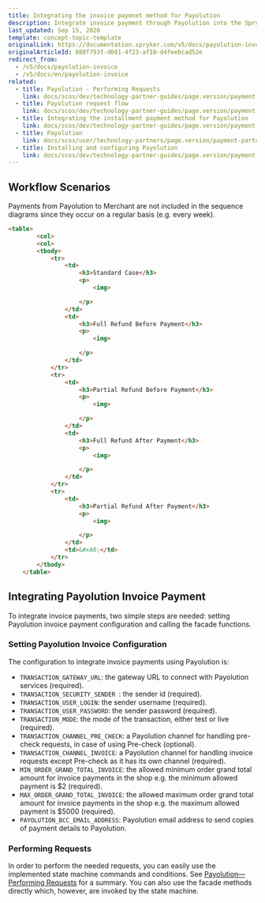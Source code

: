 ```yaml
---
title: Integrating the invoice paymnet method for Payolution
description: Integrate invoice payment through Payolution into the Spryker-based shop.
last_updated: Sep 15, 2020
template: concept-topic-template
originalLink: https://documentation.spryker.com/v5/docs/payolution-invoice
originalArticleId: 088f793f-d601-4f23-af18-d4feebcad52e
redirect_from:
  - /v5/docs/payolution-invoice
  - /v5/docs/en/payolution-invoice
related:
  - title: Payolution - Performing Requests
    link: docs/scos/dev/technology-partner-guides/page.version/payment-partners/payolution/payolution-performing-requests.html
  - title: Payolution request flow
    link: docs/scos/dev/technology-partner-guides/page.version/payment-partners/payolution/payolution-request-flow.html
  - title: Integrating the installment payment method for Payolution
    link: docs/scos/dev/technology-partner-guides/page.version/payment-partners/payolution/integrating-the-installment-payment-method-for-payolution.html
  - title: Payolution
    link: docs/scos/user/technology-partners/page.version/payment-partners/payolution.html
  - title: Installing and configuring Payolution
    link: docs/scos/dev/technology-partner-guides/page.version/payment-partners/payolution/installing-and-configuring-payolution.html
---
```


## Workflow Scenarios

Payments from Payolution to Merchant are not included in the sequence diagrams since they occur on a regular basis (e.g. every week).
```html
<table>
        <col>
        <col>
        <tbody>
            <tr>
                <td>
                    <h3>Standard Case</h3>
                    <p>
                        <img>

                    </p>
                </td>
                <td>
                    <h3>Full Refund Before Payment</h3>
                    <p>
                        <img>

                    </p>
                </td>
            </tr>
            <tr>
                <td>
                    <h3>Partial Refund Before Payment</h3>
                    <p>
                        <img>

                    </p>
                </td>
                <td>
                    <h3>Full Refund After Payment</h3>
                    <p>
                        <img>

                    </p>
                </td>
            </tr>
            <tr>
                <td>
                    <h3>Partial Refund After Payment</h3>
                    <p>
                        <img>

                    </p>
                </td>
                <td>&#xA0;</td>
            </tr>
        </tbody>
    </table>
```
## Integrating Payolution Invoice Payment
To integrate invoice payments, two simple steps are needed: setting Payolution invoice payment configuration and calling the facade functions.

### Setting Payolution Invoice Configuration
The configuration to integrate invoice payments using Payolution is:

* `TRANSACTION_GATEWAY_URL`: the gateway URL to connect with Payolution services (required).
* `TRANSACTION_SECURITY_SENDER `: the sender id (required).
* `TRANSACTION_USER_LOGIN`: the sender username (required).
* `TRANSACTION_USER_PASSWORD`: the sender password (required).
* `TRANSACTION_MODE`: the mode of the transaction, either test or live (required).
* `TRANSACTION_CHANNEL_PRE_CHECK`: a Payolution channel for handling pre-check requests, in case of using Pre-check (optional).
* `TRANSACTION_CHANNEL_INVOICE`: a Payolution channel for handling invoice requests except Pre-check as it has its own channel (required).
* `MIN_ORDER_GRAND_TOTAL_INVOICE`: the allowed minimum order grand total amount for invoice payments in the shop e.g. the minimum allowed payment is $2 (required).
* `MAX_ORDER_GRAND_TOTAL_INVOICE`: the allowed maximum order grand total amount for invoice payments in the shop e.g. the maximum allowed payment is $5000 (required).
* `PAYOLUTION_BCC_EMAIL_ADDRESS`: Payolution email address to send copies of payment details to Payolution.

### Performing Requests
In order to perform the needed requests, you can easily use the implemented state machine commands and conditions. See [Payolution—Performing Requests](/docs/scos/user/technology-partners/{{page.version}}/payment-partners/payolution/payolution-performing-requests.html) for a summary. You can also use the facade methods directly which, however, are invoked by the state machine.
